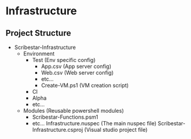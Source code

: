 Infrastructure
==============

Project Structure
-----------------
* Scribestar-Infrastructure
    * Environment
        * Test (Env specific config)
            * App.csv (App server config)
            * Web.csv (Web server config)
            * etc...
            * Create-VM.ps1 (VM creation script)
        * CI
        * Alpha
        * etc...
    * Modules (Reusable powershell modules)
        * Scribestar-Functions.psm1
        * etc...
    Infrastructure.nuspec (The main nuspec file)
    Scribestar-Infrastructure.csproj (Visual studio project file)
